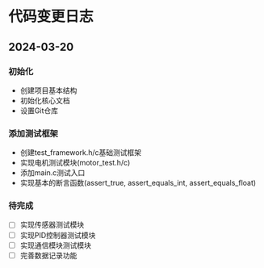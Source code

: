 # 代码变更日志

## 2024-03-20
### 初始化
- 创建项目基本结构
- 初始化核心文档
- 设置Git仓库

### 添加测试框架
- 创建test_framework.h/c基础测试框架
- 实现电机测试模块(motor_test.h/c)
- 添加main.c测试入口
- 实现基本的断言函数(assert_true, assert_equals_int, assert_equals_float)

### 待完成
- [ ] 实现传感器测试模块
- [ ] 实现PID控制器测试模块
- [ ] 实现通信模块测试模块
- [ ] 完善数据记录功能 